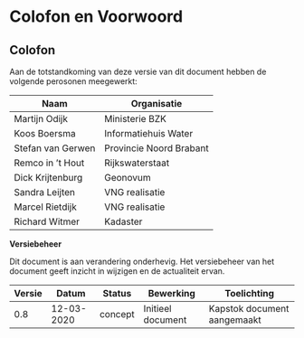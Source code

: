 # Colofon en Voorwoord

## Colofon

Aan de totstandkoming van deze versie van dit document hebben de volgende perosonen
 meegewerkt:

| Naam                      | Organisatie    | 
|---------------------------|----------------|
| Martijn Odijk             | Ministerie BZK       | 
|Koos Boersma	            |Informatiehuis Water|
|Stefan van Gerwen	        |Provincie Noord Brabant|
|Remco in ’t Hout	        |Rijkswaterstaat|
|Dick Krijtenburg	        |Geonovum|
|Sandra Leijten	            |VNG realisatie|
|Marcel Rietdijk	        |VNG realisatie |
|Richard Witmer	            |Kadaster|


**Versiebeheer**

Dit document is aan verandering onderhevig. Het versiebeheer van het document geeft inzicht in wijzigen en de actualiteit ervan.

| **Versie** | **Datum**      | **Status** | **Bewerking**                   | **Toelichting**                   |
|------------|----------------|------------|---------------------------------|-----------------------------------| 
| 0.8       | 12-03-2020     | concept    | Initieel document               | Kapstok document  aangemaakt  |
                           
